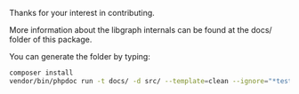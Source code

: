 Thanks for your interest in contributing.

More information about the libgraph internals can be found at the docs/ folder of this package.

You can generate the folder by typing:

```sh
composer install
vendor/bin/phpdoc run -t docs/ -d src/ --template=clean --ignore="*tests?*,*Tests?*"
```